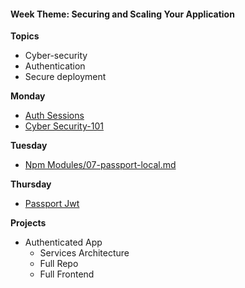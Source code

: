<h4 class="weektheme">Week Theme: Securing and Scaling Your Application</h4>   
  
**Topics**  
  * Cyber-security  
  * Authentication  
  * Secure deployment  
  

**Monday** 
  * [Auth Sessions](https://github.com/jankeLearning/content-md/blob/master/node%2Bexpress/07-auth-sessions.md)    
  * [Cyber Security-101](https://github.com/jankeLearning/content-md/blob/master/dev-knowledge/07-cyber-security-101.md)

**Tuesday**  
  * [Npm Modules/07-passport-local.md](https://github.com/jankeLearning/content-md/blob/master/npm-modules/07-passport-local.md)
  
  
**Thursday**  
  * [Passport Jwt](https://github.com/jankeLearning/content-md/blob/master/npm-modules/07-passport-jwt.md)   
  
**Projects**  
  * Authenticated App  
    * Services Architecture  
    * Full Repo  
    * Full Frontend  


   